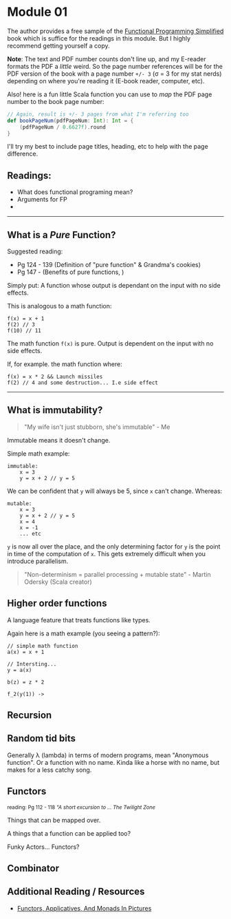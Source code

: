 # Module 01

The author provides a free sample of the [Functional Programming Simplified](https://alvinalexander.com/downloads/fpsimplified-free-preview.pdf) book which is suffice for the readings in this module. But I highly recommend getting yourself a copy. 

**Note**: The text and PDF number counts don't line up, and my E-reader formats the PDF a _little_ weird. So the page number references will be for the PDF version of the book with a page number `+/- 3` (σ = 3 for my stat nerds) depending on where you're reading it (E-book reader, computer, etc). 

Also! here is a fun little Scala function you can use to _map_ the PDF page number to the book page number:

```scala
// Again, result is +/- 3 pages from what I'm referring too
def bookPageNum(pdfPageNum: Int): Int = {
    (pdfPageNum / 0.6627f).round
}
```

I'll try my best to include page titles, heading, etc to help with the page difference. 

## Readings:
* What does functional programing mean?
* Arguments for FP
* 

---

## What is a _Pure_ Function? 

Suggested reading:
- Pg 124 - 139 (Definition of "pure function" & Grandma's cookies)
- Pg 147 -  (Benefits of pure functions, )

Simply put: A function whose output is dependant on the input with no side effects. 

This is analogous to a math function:
```
f(x) = x + 1
f(2) // 3
f(10) // 11
```
The math function `f(x)` is pure. Output is dependent on the input with no side effects. 

If, for example. the math function where:
```
f(x) = x * 2 && Launch missiles
f(2) // 4 and some destruction... I.e side effect
```

--- 
## What is immutability?
> "My wife isn't just stubborn, she's immutable" - Me

Immutable means it doesn't change. 

Simple math example:

```
immutable:
    x = 3
    y = x + 2 // y = 5

```
We can be confident that `y` will always be 5, since `x` can't change. Whereas: 

```
mutable:
    x = 3
    y = x + 2 // y = 5
    x = 4
    x = -1
    ... etc
```
`y` is now all over the place, and the only determining factor for `y` is the point in time of the computation of `x`. This gets extremely difficult when you introduce parallelism. 

> "Non-determinism = parallel processing + mutable state" - Martin Odersky (Scala creator)

## Higher order functions
A language feature that treats functions like types. 

Again here is a math example (you seeing a pattern?):
```
// simple math function
a(x) = x + 1

// Intersting...
y = a(x) 

b(z) = z * 2

f_2(y(1)) -> 
```

## Recursion




## Random tid bits
Generally λ (lambda) in terms of modern programs, mean "Anonymous function". Or a function with no name. Kinda like a horse with no name, but makes for a less catchy song. 

## Functors
<small>reading: Pg 112 - 118 _"A short excursion to ... The Twilight Zone_</small>

Things that can be mapped over.  

A things that a function can be applied too? 

Funky Actors... Functors? 

## Combinator

## Additional Reading / Resources
- [Functors, Applicatives, And Monads In Pictures](https://adit.io/posts/2013-04-17-functors,_applicatives,_and_monads_in_pictures.html)